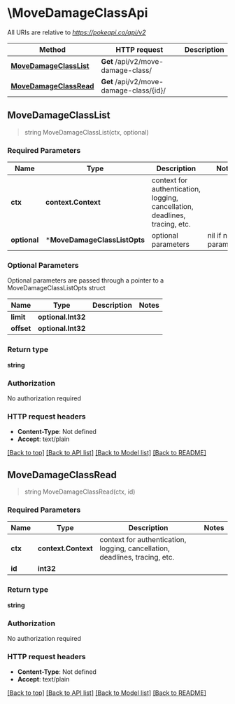 # \MoveDamageClassApi

All URIs are relative to *https://pokeapi.co/api/v2*

Method | HTTP request | Description
------------- | ------------- | -------------
[**MoveDamageClassList**](MoveDamageClassApi.md#MoveDamageClassList) | **Get** /api/v2/move-damage-class/ | 
[**MoveDamageClassRead**](MoveDamageClassApi.md#MoveDamageClassRead) | **Get** /api/v2/move-damage-class/{id}/ | 



## MoveDamageClassList

> string MoveDamageClassList(ctx, optional)



### Required Parameters


Name | Type | Description  | Notes
------------- | ------------- | ------------- | -------------
**ctx** | **context.Context** | context for authentication, logging, cancellation, deadlines, tracing, etc.
 **optional** | ***MoveDamageClassListOpts** | optional parameters | nil if no parameters

### Optional Parameters

Optional parameters are passed through a pointer to a MoveDamageClassListOpts struct


Name | Type | Description  | Notes
------------- | ------------- | ------------- | -------------
 **limit** | **optional.Int32**|  | 
 **offset** | **optional.Int32**|  | 

### Return type

**string**

### Authorization

No authorization required

### HTTP request headers

- **Content-Type**: Not defined
- **Accept**: text/plain

[[Back to top]](#) [[Back to API list]](../README.md#documentation-for-api-endpoints)
[[Back to Model list]](../README.md#documentation-for-models)
[[Back to README]](../README.md)


## MoveDamageClassRead

> string MoveDamageClassRead(ctx, id)



### Required Parameters


Name | Type | Description  | Notes
------------- | ------------- | ------------- | -------------
**ctx** | **context.Context** | context for authentication, logging, cancellation, deadlines, tracing, etc.
**id** | **int32**|  | 

### Return type

**string**

### Authorization

No authorization required

### HTTP request headers

- **Content-Type**: Not defined
- **Accept**: text/plain

[[Back to top]](#) [[Back to API list]](../README.md#documentation-for-api-endpoints)
[[Back to Model list]](../README.md#documentation-for-models)
[[Back to README]](../README.md)

